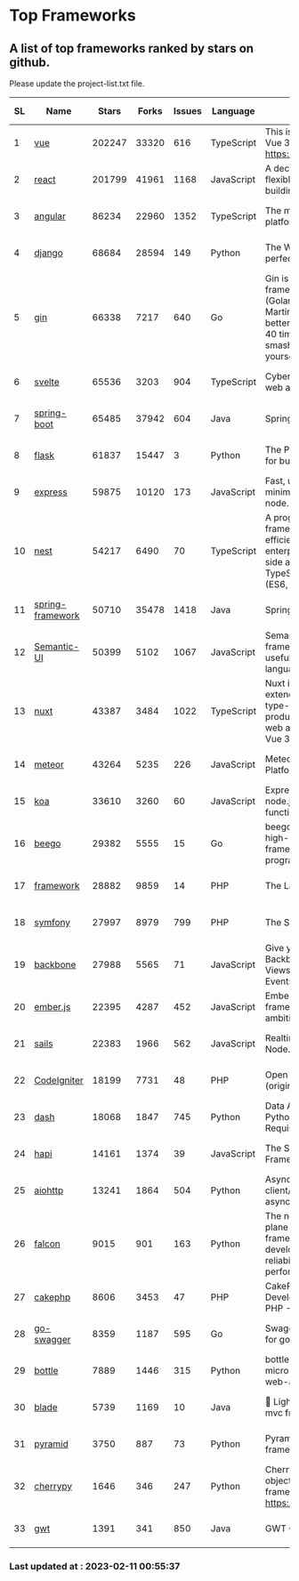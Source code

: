 # Top Frameworks
## A list of top frameworks ranked by stars on github.  
Please update the project-list.txt file.

| SL| Name  | Stars| Forks| Issues | Language | Description | Last Commit |
| --| ------| -----| ---- | ------ | -------- | ----------- | ----------- |
| 1 | [vue](https://github.com/vuejs/vue) | 202247 | 33320 | 616 | TypeScript | This is the repo for Vue 2. For Vue 3, go to https://github.com/vuejs/core | 2023-02-04 18:16:38 |
| 2 | [react](https://github.com/facebook/react) | 201799 | 41961 | 1168 | JavaScript | A declarative, efficient, and flexible JavaScript library for building user interfaces. | 2023-02-10 21:35:50 |
| 3 | [angular](https://github.com/angular/angular) | 86234 | 22960 | 1352 | TypeScript | The modern web developer’s platform | 2023-02-10 19:22:18 |
| 4 | [django](https://github.com/django/django) | 68684 | 28594 | 149 | Python | The Web framework for perfectionists with deadlines. | 2023-02-10 20:08:44 |
| 5 | [gin](https://github.com/gin-gonic/gin) | 66338 | 7217 | 640 | Go | Gin is a HTTP web framework written in Go (Golang). It features a Martini-like API with much better performance -- up to 40 times faster. If you need smashing performance, get yourself some Gin. | 2023-02-07 08:37:36 |
| 6 | [svelte](https://github.com/sveltejs/svelte) | 65536 | 3203 | 904 | TypeScript | Cybernetically enhanced web apps | 2023-02-05 14:20:51 |
| 7 | [spring-boot](https://github.com/spring-projects/spring-boot) | 65485 | 37942 | 604 | Java | Spring Boot | 2023-02-09 21:47:57 |
| 8 | [flask](https://github.com/pallets/flask) | 61837 | 15447 | 3 | Python | The Python micro framework for building web applications. | 2023-02-10 23:07:24 |
| 9 | [express](https://github.com/expressjs/express) | 59875 | 10120 | 173 | JavaScript | Fast, unopinionated, minimalist web framework for node. | 2022-11-02 01:13:10 |
| 10 | [nest](https://github.com/nestjs/nest) | 54217 | 6490 | 70 | TypeScript | A progressive Node.js framework for building efficient, scalable, and enterprise-grade server-side applications on top of TypeScript & JavaScript (ES6, ES7, ES8) 🚀 | 2023-02-10 10:34:26 |
| 11 | [spring-framework](https://github.com/spring-projects/spring-framework) | 50710 | 35478 | 1418 | Java | Spring Framework | 2023-02-09 13:59:09 |
| 12 | [Semantic-UI](https://github.com/Semantic-Org/Semantic-UI) | 50399 | 5102 | 1067 | JavaScript | Semantic is a UI component framework based around useful principles from natural language. | 2023-01-11 17:05:32 |
| 13 | [nuxt](https://github.com/nuxt/nuxt) | 43387 | 3484 | 1022 | TypeScript | Nuxt is an intuitive and extendable way to create type-safe, performant and production-grade full-stack web apps and websites with Vue 3. | 2023-02-10 16:33:06 |
| 14 | [meteor](https://github.com/meteor/meteor) | 43264 | 5235 | 226 | JavaScript | Meteor, the JavaScript App Platform | 2023-02-10 21:00:16 |
| 15 | [koa](https://github.com/koajs/koa) | 33610 | 3260 | 60 | JavaScript | Expressive middleware for node.js using ES2017 async functions | 2023-01-02 06:55:07 |
| 16 | [beego](https://github.com/beego/beego) | 29382 | 5555 | 15 | Go | beego is an open-source, high-performance web framework for the Go programming language. | 2023-02-07 02:33:55 |
| 17 | [framework](https://github.com/laravel/framework) | 28882 | 9859 | 14 | PHP | The Laravel Framework. | 2023-02-10 20:54:49 |
| 18 | [symfony](https://github.com/symfony/symfony) | 27997 | 8979 | 799 | PHP | The Symfony PHP framework | 2023-02-10 16:28:09 |
| 19 | [backbone](https://github.com/jashkenas/backbone) | 27988 | 5565 | 71 | JavaScript | Give your JS App some Backbone with Models, Views, Collections, and Events | 2023-01-04 11:09:21 |
| 20 | [ember.js](https://github.com/emberjs/ember.js) | 22395 | 4287 | 452 | JavaScript | Ember.js - A JavaScript framework for creating ambitious web applications | 2023-02-08 14:09:13 |
| 21 | [sails](https://github.com/balderdashy/sails) | 22383 | 1966 | 562 | JavaScript | Realtime MVC Framework for Node.js | 2023-01-20 21:22:40 |
| 22 | [CodeIgniter](https://github.com/bcit-ci/CodeIgniter) | 18199 | 7731 | 48 | PHP | Open Source PHP Framework (originally from EllisLab) | 2023-01-26 22:11:27 |
| 23 | [dash](https://github.com/plotly/dash) | 18068 | 1847 | 745 | Python | Data Apps & Dashboards for Python. No JavaScript Required. | 2023-01-30 16:21:52 |
| 24 | [hapi](https://github.com/hapijs/hapi) | 14161 | 1374 | 39 | JavaScript | The Simple, Secure Framework Developers Trust | 2023-01-30 03:16:20 |
| 25 | [aiohttp](https://github.com/aio-libs/aiohttp) | 13241 | 1864 | 504 | Python | Asynchronous HTTP client/server framework for asyncio and Python | 2023-02-11 00:12:35 |
| 26 | [falcon](https://github.com/falconry/falcon) | 9015 | 901 | 163 | Python | The no-magic web data plane API and microservices framework for Python developers, with a focus on reliability, correctness, and performance at scale. | 2023-01-18 20:42:26 |
| 27 | [cakephp](https://github.com/cakephp/cakephp) | 8606 | 3453 | 47 | PHP | CakePHP: The Rapid Development Framework for PHP - Official Repository | 2023-02-09 20:29:24 |
| 28 | [go-swagger](https://github.com/go-swagger/go-swagger) | 8359 | 1187 | 595 | Go | Swagger 2.0 implementation for go | 2023-02-04 17:37:23 |
| 29 | [bottle](https://github.com/bottlepy/bottle) | 7889 | 1446 | 315 | Python | bottle.py is a fast and simple micro-framework for python web-applications. | 2022-09-05 15:24:52 |
| 30 | [blade](https://github.com/lets-blade/blade) | 5739 | 1169 | 10 | Java | :rocket: Lightning fast and elegant mvc framework for Java8 | 2022-05-10 12:38:06 |
| 31 | [pyramid](https://github.com/Pylons/pyramid) | 3750 | 887 | 73 | Python | Pyramid - A Python web framework | 2023-01-30 04:56:42 |
| 32 | [cherrypy](https://github.com/cherrypy/cherrypy) | 1646 | 346 | 247 | Python | CherryPy is a pythonic, object-oriented HTTP framework.      https://cherrypy.dev | 2023-01-09 16:26:47 |
| 33 | [gwt](https://github.com/gwtproject/gwt) | 1391 | 341 | 850 | Java | GWT Open Source Project | 2023-01-12 13:59:04 |

### Last updated at : 2023-02-11 00:55:37
